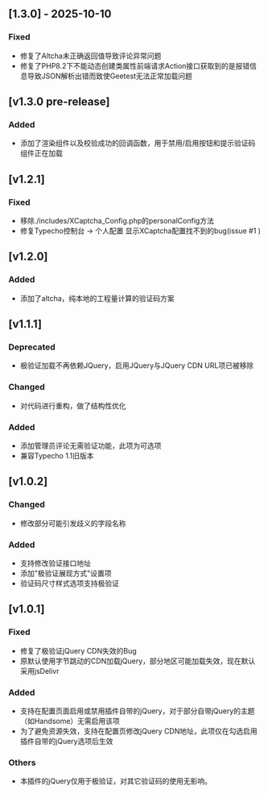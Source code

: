 ## [1.3.0] - 2025-10-10

### Fixed

* 修复了Altcha未正确返回值导致评论异常问题
* 修复了PHP8.2下不能动态创建类属性前端请求Action接口获取到的是报错信息导致JSON解析出错而致使Geetest无法正常加载问题

## [v1.3.0 pre-release]

### Added

* 添加了渲染组件以及校验成功的回调函数，用于禁用/启用按钮和提示验证码组件正在加载

## [v1.2.1]

### Fixed

* 移除./includes/XCaptcha_Config.php的personalConfig方法
* 修复Typecho控制台 -> 个人配置 显示XCaptcha配置找不到的bug(issue #1 )

## [v1.2.0]

### Added

* 添加了altcha，纯本地的工程量计算的验证码方案

## [v1.1.1]

### Deprecated

* 极验证加载不再依赖JQuery，启用JQuery与JQuery CDN URL项已被移除

### Changed

* 对代码进行重构，做了结构性优化

### Added

* 添加管理员评论无需验证功能，此项为可选项
* 兼容Typecho 1.1旧版本

## [v1.0.2]

### Changed

* 修改部分可能引发歧义的字段名称

### Added

* 支持修改验证接口地址
* 添加"极验证展现方式"设置项
* 验证码尺寸样式选项支持极验证

## [v1.0.1]

### Fixed

* 修复了极验证jQuery CDN失效的Bug
* 原默认使用字节跳动的CDN加载jQuery，部分地区可能加载失效，现在默认采用jsDelivr

### Added

* 支持在配置页面启用或禁用插件自带的jQuery，对于部分自带jQuery的主题（如Handsome）无需启用该项
* 为了避免资源失效，支持在配置页修改jQuery CDN地址，此项仅在勾选启用插件自带的jQuery选项后生效

### Others

* 本插件的jQuery仅用于极验证，对其它验证码的使用无影响。
